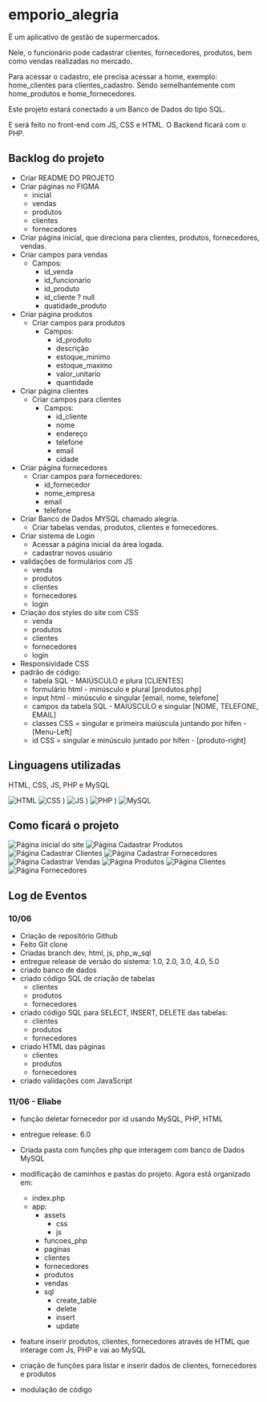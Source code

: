 # **emporio_alegria**
É um aplicativo de gestão de supermercados.

Nele, o funcionário pode cadastrar clientes, fornecedores, produtos, bem como vendas realizadas no mercado.

Para acessar o cadastro, ele precisa acessar a home, exemplo: home_clientes para clientes_cadastro. Sendo semelhantemente com home_produtos e home_fornecedores.

Este projeto estará conectado a um Banco de Dados do tipo SQL.

E será feito no front-end com JS, CSS e HTML.
O Backend ficará com o PHP.

## **Backlog do projeto**

- Criar README DO PROJETO
- Criar páginas no FIGMA
  - inicial
  - vendas
  - produtos
  - clientes
  - fornecedores
- Criar página inicial, que direciona para clientes, produtos, fornecedores, vendas.
- Criar campos para vendas
  - Campos:
    - id_venda
    - id_funcionario
    - id_produto
    - id_cliente ? null
    - quatidade_produto
- Criar página produtos
  - Criar campos para produtos
    - Campos:
      - id_produto
      - descrição
      - estoque_minimo
      - estoque_maximo
      - valor_unitario
      - quantidade
- Criar página clientes 
  - Criar campos para clientes
    - Campos:
      - id_cliente
      -   nome
      -   endereço
      -   telefone
      -   email
      -   cidade
- Criar página fornecedores
  - Criar campos para fornecedores:
    - id_fornecedor
    - nome_empresa
    - email
    - telefone
- Criar Banco de Dados MYSQL chamado alegria.
  - Criar tabelas vendas, produtos, clientes e fornecedores.
- Criar sistema de Login
  - Acessar a página inicial da área logada.
  - cadastrar novos usuário
- validações de formulários com JS
  -   venda
  -   produtos
  -   clientes
  -   fornecedores
  -   login
 - Criação dos styles do site com CSS
   -   venda
   -   produtos
   -   clientes
   -   fornecedores
   -   login
  - Responsividade CSS
- padrão de código:
  -   tabela SQL - MAIÚSCULO e plura [CLIENTES]
  -   formulário html - minúsculo e plural [produtos.php]
  -   input html - minúsculo e singular [email, nome, telefone]
  -   campos da tabela SQL - MAIÚSCULO e singular [NOME, TELEFONE, EMAIL]
  -   classes CSS = singular e primeira maiúscula juntando por hífen - [Menu-Left]
  -   id CSS = singular e minúsculo juntado por hífen - [produto-right]

## **Linguagens utilizadas**

HTML, CSS, JS, PHP e MySQL

![HTML](https://github.com/user-attachments/assets/20b136b3-2645-45b3-9612-3836a690591f)
![CSS](https://github.com/user-attachments/assets/dfded212-4fd1-4d96-8f3c-136f3cea2791)
)
![JS](https://github.com/user-attachments/assets/aa3a15dc-1352-4d37-bcee-2d85cf2ad1f6)
)
![PHP](https://github.com/user-attachments/assets/43dd2955-8954-452d-b04e-96abfb2870fa)
)
![MySQL](https://github.com/user-attachments/assets/02398dd2-6d5f-478c-b545-62f2c52fd8ab)


## **Como ficará o projeto**

![Página inicial do site](./assets/img/imagens_projeto/index.png)
![Página Cadastrar Produtos](./assets/img/imagens_projeto/produtos.png)
![Página Cadastrar Clientes](./assets/img/imagens_projeto/clientes.png)
![Página Cadastrar Fornecedores](./assets/img/imagens_projeto/fornecedores.png)
![Página Cadastrar Vendas](./assets/img/imagens_projeto/vendas.png)
![Página Produtos](./assets/img/imagens_projeto/home_produtos.png)
![Página Clientes](./assets/img/imagens_projeto/home_clientes.png)
![Página Fornecedores](./assets/img/imagens_projeto/home_fornecedores.png)

## **Log de Eventos**


### 10/06
- Criação de repositório Github
- Feito Git clone
- Criadas branch dev, html, js, php_w_sql
- entregue release de versão do sistema: 1.0, 2.0, 3.0, 4.0, 5.0
- criado banco de dados 
- criado código SQL de criação de tabelas
  - clientes
  - produtos
  - fornecedores
- criado código SQL para SELECT, INSERT, DELETE das tabelas:
  - clientes
  - produtos
  - fornecedores
- criado HTML das páginas
  - clientes
  - produtos
  - fornecedores
- criado validações com JavaScript
### 11/06 - Eliabe
- função deletar fornecedor por id usando MySQL, PHP, HTML
- entregue release: 6.0
- Criada pasta com funções php que interagem com banco de Dados MySQL
- modificação de caminhos e pastas do projeto. Agora está organizado em:
  - index.php
  - app:
    - assets
      - css
      - js
    - funcoes_php
    - paginas
    - clientes
    - fornecedores
    - produtos
    - vendas
    - sql
      - create_table
      - delete
      - insert
      - update

- feature inserir produtos, clientes, fornecedores através de HTML que interage com Js, PHP e vai ao MySQL
- criação de funções para listar e inserir dados de clientes, fornecedores e produtos
- modulação de código

    
